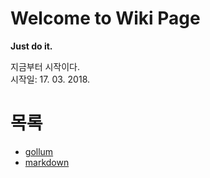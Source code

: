 # Welcome to Wiki Page
**Just do it.**

지금부터 시작이다.  
시작일: 17. 03. 2018.

# 목록
* [gollum](Wiki/blob/master/gollum/kr/Installation.md)
* [markdown](Wiki/blob/master/Markdown/Markdown)